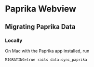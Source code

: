 # Paprika Webview

## Migrating Paprika Data

### Locally

On Mac with the Paprika app installed, run

`MIGRATING=true rails data:sync_paprika`
